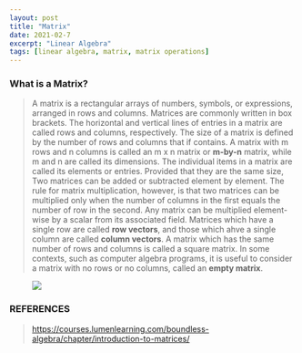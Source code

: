 ```yaml
---
layout: post
title: "Matrix"
date: 2021-02-7
excerpt: "Linear Algebra"
tags: [linear algebra, matrix, matrix operations]
---
```


### What is a Matrix?
>A matrix is a rectangular arrays of numbers, symbols, or expressions, arranged in rows and columns.
Matrices are commonly written in box brackets. The horizontal and vertical lines of entries in a matrix are called rows and columns, respectively. The size of a matrix is defined by the number of rows and columns that if contains. A matrix with m rows and n columns is called an m x n matrix or **m-by-n** matrix, while m and n are called its dimensions.
The individual items in a matrix are called its elements or entries.
Provided  that they are the same size, Two matrices can be added or subtracted element by element. The rule for matrix multiplication, however, is that two matrices can be multiplied only when the number of columns in the first equals the number of row in the second. Any matrix can be multiplied element-wise by a scalar from its associated field.
Matrices which have a single row are called **row vectors**, and those which ahve a single column are called **column vectors**. A matrix which has the same number of rows and columns is called a square matrix. In some contexts, such as computer algebra programs, it is useful to consider a matrix with no rows or no columns, called an **empty matrix**.
<figure>
	<a href="https://s3-us-west-2.amazonaws.com/courses-images/wp-content/uploads/sites/1861/2017/06/23162145/re1i9ogssarmuhjlkzto.png"><img src="https://s3-us-west-2.amazonaws.com/courses-images/wp-content/uploads/sites/1861/2017/06/23162145/re1i9ogssarmuhjlkzto.png"></a>
</figure>

### REFERENCES
>https://courses.lumenlearning.com/boundless-algebra/chapter/introduction-to-matrices/
